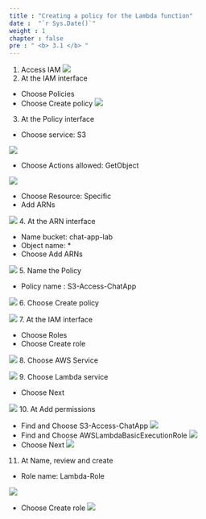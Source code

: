 ```yaml
---
title : "Creating a policy for the Lambda function"
date :  "`r Sys.Date()`" 
weight : 1
chapter : false
pre : " <b> 3.1 </b> "
---
```


1. Access IAM
![](../../WorkShop2/03.api/3.1.policy/33.png?featherlight=false&width=50pc)
2. At the IAM interface
- Choose Policies
- Choose Create policy
![](../../WorkShop2/03.api/3.1.policy/34.png?featherlight=false&width=50pc)
3. At the Policy interface
- Choose service: S3 

![](../../WorkShop2/03.api/3.1.policy/35.png?featherlight=false&width=50pc)
- Choose Actions allowed: GetObject 


![](../../WorkShop2/03.api/3.1.policy/36.png?featherlight=false&width=50pc)
- Choose Resource: Specific
- Add ARNs


![](../../WorkShop2/03.api/3.1.policy/37.png?featherlight=false&width=50pc)
4. At the ARN interface
- Name bucket: chat-app-lab
- Object name: *
- Choose Add ARNs

![](../../WorkShop2/03.api/3.1.policy/38.png?featherlight=false&width=50pc)
5. Name the Policy
- Policy name : S3-Access-ChatApp

![](../../WorkShop2/03.api/3.1.policy/39.png?featherlight=false&width=50pc)
6. Choose Create policy

![](../../WorkShop2/03.api/3.1.policy/40.png?featherlight=false&width=50pc)
7. At the IAM interface
- Choose Roles
- Choose Create role

![](../../WorkShop2/03.api/3.1.policy/41.png?featherlight=false&width=50pc)
8. Choose AWS Service

![](../../WorkShop2/03.api/3.1.policy/42.png?featherlight=false&width=50pc)
9. Choose Lambda service
- Choose Next

![](../../WorkShop2/03.api/3.1.policy/43.png?featherlight=false&width=50pc)
10. At Add permissions
- Find and Choose S3-Access-ChatApp 
![](../../WorkShop2/03.api/3.1.policy/44.png?featherlight=false&width=50pc)
- Find and Choose AWSLambdaBasicExecutionRole 
![](../../WorkShop2/03.api/3.1.policy/45.png?featherlight=false&width=50pc)
- Choose Next
![](../../WorkShop2/03.api/3.1.policy/46.png?featherlight=false&width=50pc)
11. At Name, review and create
- Role name: Lambda-Role 

![](../../WorkShop2/03.api/3.1.policy/47.png?featherlight=false&width=50pc)
- Choose Create role
![](../../WorkShop2/03.api/3.1.policy/48.png?featherlight=false&width=50pc)

